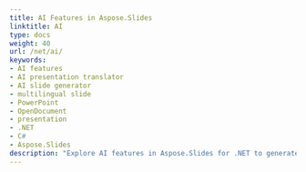 ```yaml
---
title: AI Features in Aspose.Slides
linktitle: AI
type: docs
weight: 40
url: /net/ai/
keywords:
- AI features
- AI presentation translator
- AI slide generator
- multilingual slide
- PowerPoint
- OpenDocument
- presentation
- .NET
- C#
- Aspose.Slides
description: "Explore AI features in Aspose.Slides for .NET to generate, analyze, and enhance presentations in C#, with guides for PowerPoint and OpenDocument formats."
---
```

